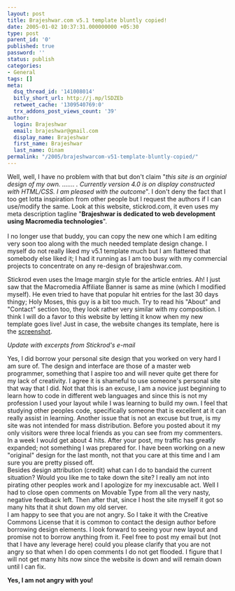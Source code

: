 ```yaml
---
layout: post
title: Brajeshwar.com v5.1 template bluntly copied!
date: 2005-01-02 10:37:31.000000000 +05:30
type: post
parent_id: '0'
published: true
password: ''
status: publish
categories:
- General
tags: []
meta:
  dsq_thread_id: '141008014'
  bitly_short_url: http://j.mp/lSDZEb
  retweet_cache: '1309540769:0'
  trx_addons_post_views_count: '39'
author:
  login: Brajeshwar
  email: brajeshwar@gmail.com
  display_name: Brajeshwar
  first_name: Brajeshwar
  last_name: Oinam
permalink: "/2005/brajeshwarcom-v51-template-bluntly-copied/"
---
```

<p>Well, well, I have no problem with that but don't claim "<em>this site is an orginial design of my own. ....... . Currently version 4.0 is on display constructed with HTML/CSS. I am pleased with the outcome</em>". I don't deny the fact that I too get lotta inspiration from other people but I request the authors if I can use/modify the same. Look at this website, stickrod.com, it even uses my meta description tagline "<strong>Brajeshwar is dedicated to web development using Macromedia technologies</strong>".<br />
<!--more--><br />
I no longer use that buddy, you can copy the new one which I am editing very soon too along with the much needed template design change.  I myself do not really liked my v5.1 template much but I am flattered that somebody else liked it; I had it running as I am too busy with my commercial projects to concentrate on any re-design of brajeshwar.com.</p>
<p>Stickrod even uses the Image margin style for the article entries. Ah! I just saw that the Macromedia Affiliate Banner is same as mine (which I modified myself). He even tried to have that popular hit entries for the last 30 days thingy; Holy Moses, this guy is a bit too much. Try to read his "About" and "Contact" section too, they look rather very similar with my composition. I think I will do a favor to this website by letting it know when my new template goes live! Just in case, the website changes its template, here is the <a href="http://brajeshwar.wpengine.com/documents/ripoffByStickRod/" title="screenshot of stickrod weblog">screenshot</a>.</p>
<p><em>Update with excerpts from Stickrod's e-mail</em></p>
<p><span class="codeNull">Yes, I did borrow your personal site design that you worked on very hard I am sure of.  The design and interface are those of a master web programmer, something that I aspire too and will never quite get there for my lack of creativity. I agree it is shameful to use someone's personal site that way that I did.  Not that this is an excuse, I am a novice just beginning to learn how to code in different web languages and since this is not my profession I used your layout while I was learning to build my own.  I feel that studying other peoples code, specifically someone that is excellent at it can really assist in learning. Another issue that is not an excuse but true, is my site was not intended for mass distribution.  Before you posted about it my only visitors were three local friends as you can see from my commenters. In a week I would get about 4 hits.  After your post, my traffic has greatly expanded; not something I was prepared for.  I have been working on a new "original" design for the last month, not that you care at this time and I am sure you are pretty pissed off.<br />
Besides design attribution (credit) what can I do to bandaid the current situation?  Would you like me to take down the site? I really am not into pirating other peoples work and I apologize for my inexcusable act. Well I had to close open comments on Movable Type from all the very nasty, negative feedback left.  Then after that, since I host the site myself it got so many hits that it shut down my old server.<br />
I am happy to see that you are not angry. So I take it with the Creative Commons License that it is common to contact the design author before borrowing design elements.  I look forward to seeing your new layout and promise not to borrow anything from it. Feel free to post my email but (not that I have any leverage here) could you please clarify that you are not angry so that when I do open comments I do not get flooded.  I figure that I will not get many hits now since the website is down and will remain down until I can fix.</span></p>
<p><strong>Yes, I am not angry with you!</strong></p>
